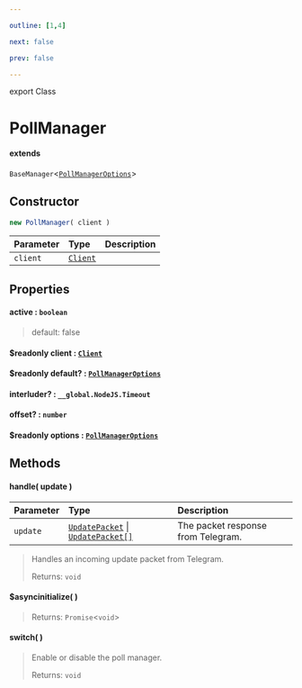```yaml
---

outline: [1,4]

next: false

prev: false

---
```


export Class
# PollManager
#### extends
 `BaseManager`<[`PollManagerOptions`](../interfaces/PollManagerOptions.md)>

## Constructor
 ```ts
 new PollManager( client )
 ```
 
 | Parameter | Type | Description |
| :--- | :--- | :--- |
| `client` | [`Client`](./Client.md) | |

## Properties

#### active : `boolean`
 
 > default: false

#### $readonly client : [`Client`](./Client.md)

#### $readonly default? : [`PollManagerOptions`](../interfaces/PollManagerOptions.md)

#### interluder? : `__global.NodeJS.Timeout`

#### offset? : `number`

#### $readonly options : [`PollManagerOptions`](../interfaces/PollManagerOptions.md)

## Methods

#### handle( update )
| Parameter | Type | Description |
| :--- | :--- | :--- |
| `update` | [`UpdatePacket`](../interfaces/UpdatePacket.md) \| [`UpdatePacket[]`](../interfaces/UpdatePacket.md) | The packet response from Telegram. |
> Handles an incoming update packet from Telegram.
> 
> Returns: `void`

#### $asyncinitialize( )

> 
> 
> Returns: `Promise`<`void`>

#### switch( )

> Enable or disable the poll manager.
> 
> Returns: `void`
